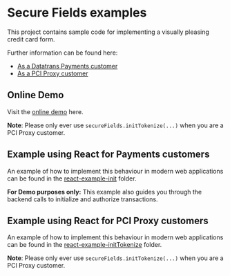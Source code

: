 # Secure Fields examples

This project contains sample code for implementing a visually pleasing credit card form.

Further information can be found here:
- [As a Datatrans Payments customer](https://docs.datatrans.ch/docs/secure-fields)
- [As a PCI Proxy customer](https://docs.pci-proxy.com/collect/secure-fields-js)


## Online Demo

Visit the [online demo](https://datatrans.github.io/secure-fields-sample/pciproxy-examples) here.

**Note**: Please only ever use `secureFields.initTokenize(...)` when you are a PCI Proxy customer.


## Example using React for Payments customers

An example of how to implement this behaviour in modern web applications can be found in the
[react-example-init](react-example-init/) folder.

**For Demo purposes only:**
This example also guides you through the backend calls to initialize and authorize transactions.


## Example using React for PCI Proxy customers

An example of how to implement this behaviour in modern web applications can be found in the
[react-example-initTokenize](react-example-initTokenize/) folder.

**Note**: Please only ever use `secureFields.initTokenize(...)` when you are a PCI Proxy customer.

